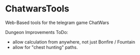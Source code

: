 # ChatwarsTools
Web-Based tools for the telegram game ChatWars


Dungeon Improvements ToDo:

- allow calculation from anywhere, not just Bonfire / Fountain
- allow for "chest hunting" paths.  
